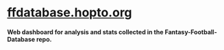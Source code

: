 # <a href="http://ffdatabase.hopto.org/">ffdatabase.hopto.org</a>
#### Web dashboard for analysis and stats collected in the Fantasy-Football-Database repo.
